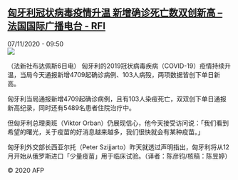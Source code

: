 <!--1604742901000-->
[匈牙利冠状病毒疫情升温 新增确诊死亡数双创新高 – 法国国际广播电台 - RFI](http://www.rfi.fr//cn/contenu/20201107-%E5%8C%88%E7%89%99%E5%88%A9%E5%86%A0%E7%8A%B6%E7%97%85%E6%AF%92%E7%96%AB%E6%83%85%E5%8D%87%E6%B8%A9-%E6%96%B0%E5%A2%9E%E7%A1%AE%E8%AF%8A%E6%AD%BB%E4%BA%A1%E6%95%B0%E5%8F%8C%E5%88%9B%E6%96%B0%E9%AB%98)
------

<div>07/11/2020 - 09:50</div><img src="https://s.rfi.fr/media/display/d6d6d2fe-20d7-11eb-9aa8-005056a964fe/w:310/p:16x9/int0009b.201107165002.jpg"><div class="t-content__body u-clearfix"><p>（法新社布达佩斯6日电）    匈牙利的2019冠状病毒疾病（COVID-19）疫情持续升温，当局今天通报新增4709起确诊病例、103人病殁，两项数据皆创下单日新高。</p><p>    匈牙利当局通报新增4709起确诊病例，且有103人染疫死亡，双双创下单日通报新高纪录，同时还有5489名患者住院治疗中。</p><p>    但匈牙利总理奥班（Viktor Orban）仍展现信心，他今天接受访问说：「我们看到希望的曙光，关于疫苗的好消息越来越多，我们很快就会有某种疫苗。」</p><p>    匈牙利外交部长西亚尔托（Peter Szijjarto）昨天就透过声明指出，匈牙利将从12月开始从俄罗斯进口「少量疫苗」用于临床试验。（译者：陈彦钧/核稿：陈昱婷）</p><p class="t-copyright">© 2020 AFP</p>        </div>
